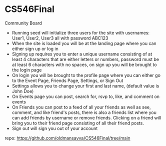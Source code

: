 # CS546Final
Community Board
- Running seed will initialize three users for the site with usernames: User1, User2, User3 all with password ABC123
- When the site is loaded you will be at the landing page where you can either sign up or log in
- Signing up requires you to enter a unique username consisting of at least 4 characters that are either letters or numbers, password must be at least 6 characters with no spaces, on sign up you will be brought to the login page
- On login you will be brought to the profile page where you can either go to the Event Page, Friends Page, Settings, or Sign Out
- Settings allows you to change your first and last name, (default value is John Doe)
- On Events page you can post, search for, rsvp to, like, and comment on events
- On Friends you can post to a feed of all your friends as well as see, comment, and like friend's posts, there is also a friends list where you can add friends by username or remove friends. Clicking on a friend will bring you to their friend page consisting of all their friend posts.
- Sign out will sign you out of your account

repo: https://github.com/oldmansavva/CS546Final/tree/main
